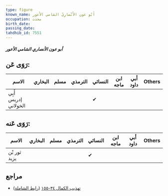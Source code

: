 ```yaml
---
type: figure
known_name: أَبُو عون الأَنْصارِيّ الشامي الأَعور
occupation: محدث
birth_date:
passing_date:
tahdhib_id: 7551
---
```

##### أبو عون الأنصاري الشامي الأعور

## رَوَى عَن:
| الاسم                | البخاري | مسلم | الترمذي | النسائي | ابن ماجه | أبي داود | Others |
| -------------------- | ------- | ---- | ------- | ------- | -------- | -------- | ------ |
| أَبِي إدريس الخولاني |         |      |         | ✔       |          |          |        |
## رَوَى عَنه:
| الاسم        | البخاري | مسلم | الترمذي | النسائي | ابن ماجه | أبي داود | Others |
| ------------ | ------- | ---- | ------- | ------- | -------- | -------- | ------ |
| ثور بْن يزيد |         |      |         | ✔       |          |          |        |
## مراجع
- [تهذيب الكمال ٣٤-١٥٥](obsidian://open?vault=Tahdhib-al-Kamal&file=Figures/٧٥٥١-أبو%20عون%20الأنصاري%20الشامي%20الأعور) ([رابط الشاملة](https://shamela.ws/book/3722/18272))